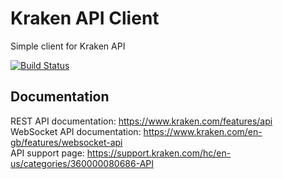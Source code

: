 # Kraken API Client

Simple client for Kraken API
  
[![Build Status](https://alex75.visualstudio.com/Kraken%20API%20Client/_apis/build/status/Build%20and%20publish%20Package%20v0.1?branchName=master)](https://alex75.visualstudio.com/Kraken%20API%20Client/_build/latest?definitionId=18&branchName=master)

## Documentation

REST API documentation: https://www.kraken.com/features/api  
WebSocket API documentation: https://www.kraken.com/en-gb/features/websocket-api  
API support page: https://support.kraken.com/hc/en-us/categories/360000080686-API  

